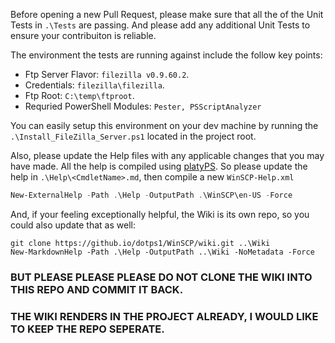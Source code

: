 Before opening a new Pull Request, please make sure that all the of the Unit Tests in `.\Tests` are passing.
And please add any additional Unit Tests to ensure your contribuiton is reliable.

The environment the tests are running against include the follow key points:

* Ftp Server Flavor: `filezilla v0.9.60.2`.
* Credentials: `filezilla\filezilla`.
* Ftp Root: `C:\temp\ftproot`.
* Requried PowerShell Modules: `Pester, PSScriptAnalyzer`

You can easily setup this environment on your dev machine by running the `.\Install_FileZilla_Server.ps1` located in the project root.

Also, please update the Help files with any applicable changes that you may have made.
All the help is compiled using [platyPS](https://github.com/PowerShell/platyPS).
So please update the help in `.\Help\<CmdletName>.md`, then compile a new `WinSCP-Help.xml`
```powershell
New-ExternalHelp -Path .\Help -OutputPath .\WinSCP\en-US -Force
```
And, if your feeling exceptionally helpful, the Wiki is its own repo, so you could also update that as well:
```
git clone https://github.io/dotps1/WinSCP/wiki.git ..\Wiki
New-MarkdownHelp -Path .\Help -OutputPath ..\Wiki -NoMetadata -Force
```
### BUT PLEASE PLEASE PLEASE DO NOT CLONE THE WIKI INTO THIS REPO AND COMMIT IT BACK.
### THE WIKI RENDERS IN THE PROJECT ALREADY, I WOULD LIKE TO KEEP THE REPO SEPERATE.
